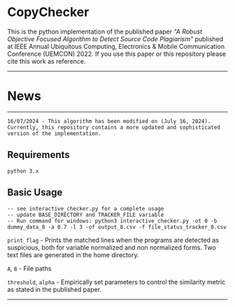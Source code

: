 # CopyChecker
This is the python implementation of the published paper *"A Robust Objective Focused Algorithm to Detect Source Code Plagiarism"* published at IEEE Annual Ubiquitous Computing, Electronics & Mobile Communication Conference (UEMCON) 2022. If you use this paper or this repository please cite this work as reference.

---
# News

---

```commandline
16/07/2024 - This algorithm has been modified on (July 16, 2024). Currently, this repository contains a more updated and sophisticated version of the implementation.
```

## Requirements
```
python 3.x
```

## Basic Usage
```
-- see interactive_checker.py for a complete usage 
-- update BASE_DIRECTORY and TRACKER_FILE variable 
-- Run command for windows: python3 interactive_checker.py -ot 0 -b dummy_data_8 -a 0.7 -l 3 -of output_8.csv -f file_status_tracker_8.csv
```
`print_flag` - Prints the matched lines when the programs are detected as suspicious, both for variable normalized and non normalized forms. Two text files are generated in the home directory.

`A`, `B` - File paths

`threshold`, `alpha` - Empirically set parameters to control the similarity metric as stated in the published paper.

---
